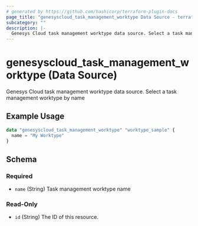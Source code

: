 ```yaml
---
# generated by https://github.com/hashicorp/terraform-plugin-docs
page_title: "genesyscloud_task_management_worktype Data Source - terraform-provider-genesyscloud"
subcategory: ""
description: |-
  Genesys Cloud task management worktype data source. Select a task management worktype by name
---
```


# genesyscloud_task_management_worktype (Data Source)

Genesys Cloud task management worktype data source. Select a task management worktype by name

## Example Usage

```terraform
data "genesyscloud_task_management_worktype" "worktype_sample" {
  name = "My Worktype"
}
```

<!-- schema generated by tfplugindocs -->
## Schema

### Required

- `name` (String) Task management worktype name

### Read-Only

- `id` (String) The ID of this resource.
